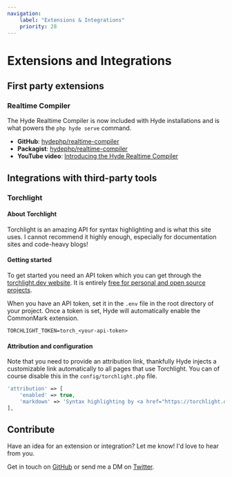 ```yaml
---
navigation:
    label: "Extensions & Integrations"
    priority: 28
---
```


# Extensions and Integrations

## First party extensions

### Realtime Compiler

The Hyde Realtime Compiler is now included with Hyde
installations and is what powers the `php hyde serve` command.

- **GitHub**: [hydephp/realtime-compiler](https://github.com/hydephp/realtime-compiler)
- **Packagist**: [hydephp/realtime-compiler](https://packagist.org/packages/hyde/realtime-compiler)
- **YouTube video**: [Introducing the Hyde Realtime Compiler](https://www.youtube.com/watch?v=1ZM4fQMKi64)

## Integrations with third-party tools

### Torchlight

#### About Torchlight

Torchlight is an amazing API for syntax highlighting and is what this site uses.
I cannot recommend it highly enough, especially for documentation sites and code-heavy blogs!

#### Getting started

To get started you need an API token which you can get through the [torchlight.dev website](https://torchlight.dev/).
It is entirely [free for personal and open source projects](https://torchlight.dev/#pricing).

When you have an API token, set it in the `.env` file in the root directory of your project.
Once a token is set, Hyde will automatically enable the CommonMark extension.

```env
TORCHLIGHT_TOKEN=torch_<your-api-token>
```

#### Attribution and configuration

Note that you need to provide an attribution link, thankfully Hyde injects a customizable link automatically to all pages
that use Torchlight. You can of course disable this in the `config/torchlight.php` file.

```php
'attribution' => [
    'enabled' => true,
    'markdown' => 'Syntax highlighting by <a href="https://torchlight.dev/" rel="noopener nofollow">Torchlight.dev</a>',
],
```

## Contribute

Have an idea for an extension or integration? Let me know! I'd love to hear from you.

Get in touch on [GitHub](https://github.com/hydephp/Hyde) or send me a DM on [Twitter](https://twitter.com/CodeWithCaen).
